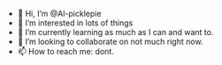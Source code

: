 - 👋 Hi, I’m @Al-picklepie
- 👀 I’m interested in lots of things
- 🌱 I’m currently learning as much as I can and want to.
- 💞️ I’m looking to collaborate on not much right now.
- 📫 How to reach me: dont.

<!---
Al-picklepie/Al-picklepie is a ✨ special ✨ repository because its `README.md` (this file) appears on your GitHub profile.
You can click the Preview link to take a look at your changes.
--->

